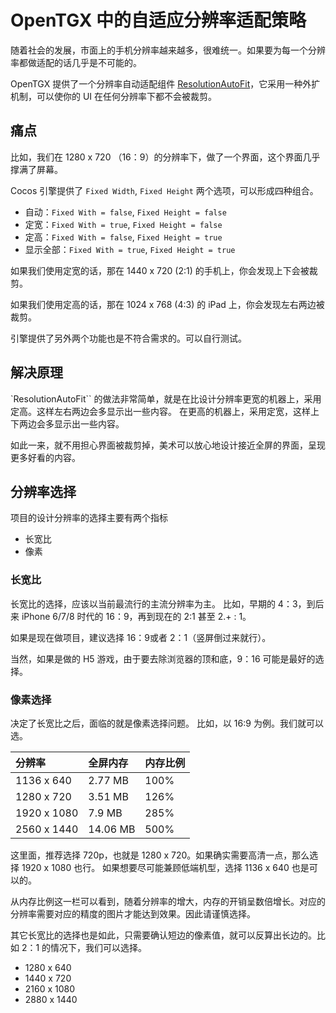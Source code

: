 # OpenTGX 中的自适应分辨率适配策略

随着社会的发展，市面上的手机分辨率越来越多，很难统一。如果要为每一个分辨率都做适配的话几乎是不可能的。

OpenTGX 提供了一个分辨率自动适配组件 [ResolutionAutoFit](https://github.com/MrKylinGithub/OpenTGX/blob/main/tgx-core-cocos/assets/core_tgx/base/ResolutionAutoFit.ts)，它采用一种外扩机制，可以使你的 UI 在任何分辨率下都不会被裁剪。

## 痛点

比如，我们在 1280 x 720 （16：9）的分辨率下，做了一个界面，这个界面几乎撑满了屏幕。

Cocos 引擎提供了 `Fixed Width`, `Fixed Height` 两个选项，可以形成四种组合。

- 自动：`Fixed With = false`, `Fixed Height = false`
- 定宽：`Fixed With = true`, `Fixed Height = false`
- 定高：`Fixed With = false`, `Fixed Height = true`
- 显示全部：`Fixed With = true`, `Fixed Height = true`

如果我们使用定宽的话，那在 1440 x 720 (2:1) 的手机上，你会发现上下会被裁剪。

如果我们使用定高的话，那在 1024 x 768 (4:3) 的 iPad 上，你会发现左右两边被裁剪。

引擎提供了另外两个功能也是不符合需求的。可以自行测试。

## 解决原理

`ResolutionAutoFit`` 的做法非常简单，就是在比设计分辨率更宽的机器上，采用定高。这样左右两边会多显示出一些内容。 在更高的机器上，采用定宽，这样上下两边会多显示出一些内容。

如此一来，就不用担心界面被裁剪掉，美术可以放心地设计接近全屏的界面，呈现更多好看的内容。

## 分辨率选择

项目的设计分辨率的选择主要有两个指标

- 长宽比
- 像素

### 长宽比

长宽比的选择，应该以当前最流行的主流分辨率为主。 比如，早期的 4：3，到后来 iPhone 6/7/8 时代的 16：9，再到现在的 2:1 甚至 2.+ : 1。

如果是现在做项目，建议选择 16：9或者 2：1（竖屏倒过来就行）。

当然，如果是做的 H5 游戏，由于要去除浏览器的顶和底，9：16 可能是最好的选择。

### 像素选择

决定了长宽比之后，面临的就是像素选择问题。 比如，以 16:9 为例。我们就可以选。

分辨率|全屏内存| 内存比例
|:---|:---|:---|
| 1136 x 640 | 2.77 MB | 100%  
| 1280 x 720 | 3.51 MB | 126%
| 1920 x 1080 | 7.9 MB | 285%
| 2560 x 1440 | 14.06 MB | 500%

这里面，推荐选择 720p，也就是 1280 x 720。如果确实需要高清一点，那么选择 1920 x 1080 也行。 如果想要尽可能兼顾低端机型，选择 1136 x 640 也是可以的。

从内存比例这一栏可以看到，随着分辨率的增大，内存的开销呈数倍增长。对应的分辨率需要对应的精度的图片才能达到效果。因此请谨慎选择。

其它长宽比的选择也是如此，只需要确认短边的像素值，就可以反算出长边的。比如 2：1 的情况下，我们可以选择。

- 1280 x 640
- 1440 x 720
- 2160 x 1080
- 2880 x 1440
